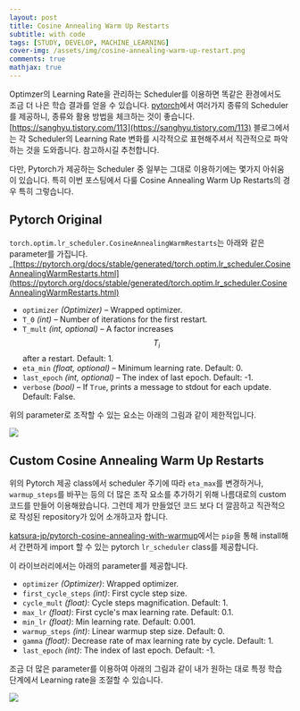 ```yaml
---
layout: post
title: Cosine Annealing Warm Up Restarts
subtitle: with code
tags: [STUDY, DEVELOP, MACHINE_LEARNING]
cover-img: /assets/img/cosine-annealing-warm-up-restart.png
comments: true
mathjax: true
---
```


Optimzer의 Learning Rate을 관리하는 Scheduler를 이용하면 똑같은 환경에서도 조금 더 나은 학습 결과를 얻을 수 있습니다. [pytorch](https://pytorch.org/)에서 여러가지 종류의 Scheduler를 제공하니, 종류와 활용 방법을 체크하는 것이 좋습니다. [https://sanghyu.tistory.com/113](https://sanghyu.tistory.com/113) 블로그에서는 각 Scheduler의 Learning Rate 변화를 시각적으로 표현해주셔서 직관적으로 파악하는 것을 도와줍니다. 참고하시길 추천합니다.

다만, Pytorch가 제공하는 Scheduler 중 일부는 그대로 이용하기에는 몇가지 아쉬움이 있습니다. 특히 이번 포스팅에서 다룰 Cosine Annealing Warm Up Restarts의 경우 특히 그렇습니다.  

## Pytorch Original  
`torch.optim.lr_scheduler.CosineAnnealingWarmRestarts`는 아래와 같은 parameter를 가집니다.  
_[https://pytorch.org/docs/stable/generated/torch.optim.lr_scheduler.CosineAnnealingWarmRestarts.html](https://pytorch.org/docs/stable/generated/torch.optim.lr_scheduler.CosineAnnealingWarmRestarts.html)
- `optimizer` _(Optimizer)_ – Wrapped optimizer.
- `T_0` _(int)_ – Number of iterations for the first restart.
- `T_mult` _(int, optional)_ – A factor increases $$T_{i}$$ after a restart. Default: 1.
- `eta_min` _(float, optional)_ – Minimum learning rate. Default: 0.
- `last_epoch` _(int, optional)_ – The index of last epoch. Default: -1.
- `verbose` _(bool)_ – If `True`, prints a message to stdout for each update. Default: False.

위의 parameter로 조작할 수 있는 요소는 아래의 그림과 같이 제한적입니다.

![](https://www.dropbox.com/s/gwvl9heiv7kvp54/cosine-annealing-warm-up-restart-pytorch.png?raw=1)

## Custom Cosine Annealing Warm Up Restarts  

위의 Pytorch 제공 class에서 scheduler 주기에 따라 `eta_max`를 변경하거나, `warmup_steps`를 바꾸는 등의 더 많은 조작 요소를 추가하기 위해 나름대로의 custom 코드를 만들어 이용해왔습니다. 그런데 제가 만들었던 코드 보다 더 깔끔하고 직관적으로 작성된 repository가 있어 소개하고자 합니다.

[katsura-jp/pytorch-cosine-annealing-with-warmup](https://github.com/katsura-jp/pytorch-cosine-annealing-with-warmup/blob/master/cosine_annealing_warmup/scheduler.py)에서는 `pip`을 통해 install해서 간편하게 import 할 수 있는 pytorch `lr_scheduler` class를 제공합니다.

이 라이브러리에서는 아래의 parameter를 제공합니다.
- `optimizer` _(Optimizer)_: Wrapped optimizer.
- `first_cycle_steps` _(int)_: First cycle step size.
- `cycle_mult` _(float)_: Cycle steps magnification. Default: 1.
- `max_lr` _(float)_: First cycle's max learning rate. Default: 0.1.
- `min_lr` _(float)_: Min learning rate. Default: 0.001.
- `warmup_steps` _(int)_: Linear warmup step size. Default: 0.
- `gamma` _(float)_: Decrease rate of max learning rate by cycle. Default: 1.
- `last_epoch` _(int)_: The index of last epoch. Default: -1.

조금 더 많은 parameter를 이용하여 아래의 그림과 같이 내가 원하는 대로 특정 학습 단계에서 Learning rate을 조절할 수 있습니다.

![](https://www.dropbox.com/s/ue5lf570o8z3m4b/cosine-annealing-warm-up-restart-custom.png?raw=1)

